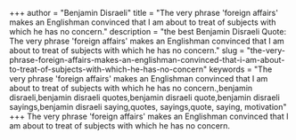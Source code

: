 +++
author = "Benjamin Disraeli"
title = "The very phrase 'foreign affairs' makes an Englishman convinced that I am about to treat of subjects with which he has no concern."
description = "the best Benjamin Disraeli Quote: The very phrase 'foreign affairs' makes an Englishman convinced that I am about to treat of subjects with which he has no concern."
slug = "the-very-phrase-foreign-affairs-makes-an-englishman-convinced-that-i-am-about-to-treat-of-subjects-with-which-he-has-no-concern"
keywords = "The very phrase 'foreign affairs' makes an Englishman convinced that I am about to treat of subjects with which he has no concern.,benjamin disraeli,benjamin disraeli quotes,benjamin disraeli quote,benjamin disraeli sayings,benjamin disraeli saying,quotes, sayings,quote, saying, motivation"
+++
The very phrase 'foreign affairs' makes an Englishman convinced that I am about to treat of subjects with which he has no concern.
